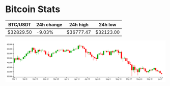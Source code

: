 # Bitcoin Stats

BTC/USDT|24h change|24h high|24h low|
|---|---|---|---|
|$32829.50|-9.03%|$36777.47|$32123.00|

<img src="./chart.svg">
